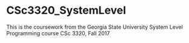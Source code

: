 # CSc3320_SystemLevel
This is the coursework from the Georgia State University System Level Programming course CSc 3320, Fall 2017 

